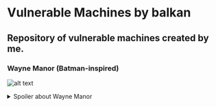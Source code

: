 # Vulnerable Machines by balkan

## Repository of vulnerable machines created by me.

### Wayne Manor (Batman-inspired)

![alt text](https://i.ibb.co/Ydn8c6F/Wayne-Manor.jpg)

<details>
  <summary>Spoiler about Wayne Manor</summary>
  
  Port Knocking, RCE, Cronjobs and sudo permissions.
</details>
